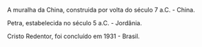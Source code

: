 A muralha da China, construida por volta do século 7 a.C. - China.

Petra, estabelecida no século 5 a.C. - Jordânia.

Cristo Redentor, foi concluído em 1931 - Brasil.

